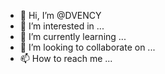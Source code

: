 - 👋 Hi, I’m @DVENCY
- 👀 I’m interested in ...
- 🌱 I’m currently learning ...
- 💞️ I’m looking to collaborate on ...
- 📫 How to reach me ...

<!---
DVENCY/DVENCY is a ✨ special ✨ repository because its `README.md` (this file) appears on your GitHub profile.
You can click the Preview link to take a look at your changes.
--->
